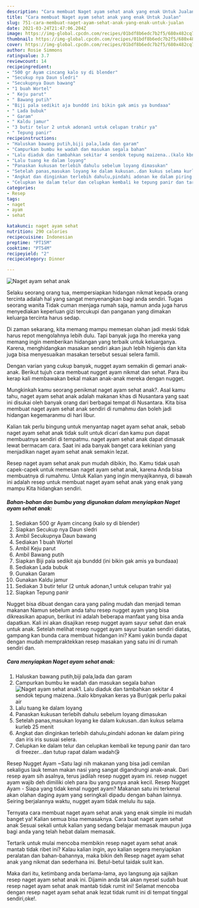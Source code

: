 ```yaml
---
description: "Cara membuat Naget ayam sehat anak yang enak Untuk Jualan"
title: "Cara membuat Naget ayam sehat anak yang enak Untuk Jualan"
slug: 751-cara-membuat-naget-ayam-sehat-anak-yang-enak-untuk-jualan
date: 2021-03-24T21:47:06.204Z
image: https://img-global.cpcdn.com/recipes/01bdf8b6edc7b2f5/680x482cq70/naget-ayam-sehat-anak-foto-resep-utama.jpg
thumbnail: https://img-global.cpcdn.com/recipes/01bdf8b6edc7b2f5/680x482cq70/naget-ayam-sehat-anak-foto-resep-utama.jpg
cover: https://img-global.cpcdn.com/recipes/01bdf8b6edc7b2f5/680x482cq70/naget-ayam-sehat-anak-foto-resep-utama.jpg
author: Rosie Simmons
ratingvalue: 3.7
reviewcount: 14
recipeingredient:
- "500 gr Ayam cincang kalo sy di blender"
- "Secukup nya Daun sledri"
- "Secukupnya Daun bawang"
- "1 buah Wortel"
- " Keju parut"
- " Bawang putih"
- "Biji pala sedikit aja bunddd ini bikin gak amis ya bundaaa"
- " Lada bubuk"
- " Garam"
- " Kaldu jamur"
- "3 butir telur 2 untuk adonan1 untuk celupan trahir ya"
- " Tepung panir"
recipeinstructions:
- "Haluskan bawang putih,biji pala,lada dan garam"
- "Campurkan bumbu ke wadah dan masukan segala bahan"
- "Lalu diaduk dan tambahkan sekitar 4 sendok tepung maizena..(kalo kbnyakan keras ya Bun)gak perlu pakai air"
- "Lalu tuang ke dalam loyang"
- "Panaskan kukusan terlebih dahulu sebelum loyang dimasukan"
- "Setelah panas,masukan loyang ke dalam kukusan..dan kukus selama kurleb 25 menit"
- "Angkat dan dinginkan terlebih dahulu,pindahi adonan ke dalam piring dan iris iris susuai selera."
- "Celupkan ke dalam telur dan celupkan kembali ke tepung panir dan taro di freezer...dan tutup rapat dalam wadah😘"
categories:
- Resep
tags:
- naget
- ayam
- sehat

katakunci: naget ayam sehat 
nutrition: 290 calories
recipecuisine: Indonesian
preptime: "PT15M"
cooktime: "PT54M"
recipeyield: "2"
recipecategory: Dinner

---
```



![Naget ayam sehat anak](https://img-global.cpcdn.com/recipes/01bdf8b6edc7b2f5/680x482cq70/naget-ayam-sehat-anak-foto-resep-utama.jpg)

Selaku seorang orang tua, mempersiapkan hidangan nikmat kepada orang tercinta adalah hal yang sangat menyenangkan bagi anda sendiri. Tugas seorang  wanita Tidak cuman menjaga rumah saja, namun anda juga harus menyediakan keperluan gizi tercukupi dan panganan yang dimakan keluarga tercinta harus sedap.

Di zaman  sekarang, kita memang mampu memesan olahan jadi meski tidak harus repot mengolahnya lebih dulu. Tapi banyak juga lho mereka yang memang ingin memberikan hidangan yang terbaik untuk keluarganya. Karena, menghidangkan masakan sendiri akan jauh lebih higienis dan kita juga bisa menyesuaikan masakan tersebut sesuai selera famili. 

Dengan varian yang cukup banyak, nugget ayam semakin di gemari anak-anak. Berikut tujuh cara membuat nugget ayam nikmat dan sehat. Para ibu kerap kali membawakan bekal makan anak-anak mereka dengan nugget.

Mungkinkah kamu seorang penikmat naget ayam sehat anak?. Asal kamu tahu, naget ayam sehat anak adalah makanan khas di Nusantara yang saat ini disukai oleh banyak orang dari berbagai tempat di Nusantara. Kita bisa membuat naget ayam sehat anak sendiri di rumahmu dan boleh jadi hidangan kegemaranmu di hari libur.

Kalian tak perlu bingung untuk menyantap naget ayam sehat anak, sebab naget ayam sehat anak tidak sulit untuk dicari dan kamu pun dapat membuatnya sendiri di tempatmu. naget ayam sehat anak dapat dimasak lewat bermacam cara. Saat ini ada banyak banget cara kekinian yang menjadikan naget ayam sehat anak semakin lezat.

Resep naget ayam sehat anak pun mudah dibikin, lho. Kamu tidak usah capek-capek untuk memesan naget ayam sehat anak, karena Anda bisa membuatnya di rumahmu. Untuk Kalian yang ingin menyajikannya, di bawah ini adalah resep untuk membuat naget ayam sehat anak yang enak yang mampu Kita hidangkan sendiri.

<!--inarticleads1-->

##### Bahan-bahan dan bumbu yang digunakan dalam menyiapkan Naget ayam sehat anak:

1. Sediakan 500 gr Ayam cincang (kalo sy di blender)
1. Siapkan Secukup nya Daun sledri
1. Ambil Secukupnya Daun bawang
1. Sediakan 1 buah Wortel
1. Ambil  Keju parut
1. Ambil  Bawang putih
1. Siapkan Biji pala sedikit aja bunddd (ini bikin gak amis ya bundaaa)
1. Sediakan  Lada bubuk
1. Gunakan  Garam
1. Gunakan  Kaldu jamur
1. Sediakan 3 butir telur (2 untuk adonan,1 untuk celupan trahir ya)
1. Siapkan  Tepung panir


Nugget bisa dibuat dengan cara yang paling mudah dan menjadi teman makanan Namun sebelum anda tahu resep nugget ayam yang bisa dikreasikan apapun, berikut ini adalah beberapa manfaat yang bisa anda dapatkan. Kali ini akan disajikan resep nugget ayam sayur sehat dan enak untuk anak. Setelah melihat resep nugget ayam sayur buatan sendiri diatas, gampang kan bunda cara membuat hidangan ini? Kami yakin bunda dapat dengan mudah mempraktekkan resep masakan yang satu ini di rumah sendiri dan. 

<!--inarticleads2-->

##### Cara menyiapkan Naget ayam sehat anak:

1. Haluskan bawang putih,biji pala,lada dan garam
1. Campurkan bumbu ke wadah dan masukan segala bahan
<img src="https://img-global.cpcdn.com/steps/63546933dd36bf48/160x128cq70/naget-ayam-sehat-anak-langkah-memasak-2-foto.jpg" alt="Naget ayam sehat anak">1. Lalu diaduk dan tambahkan sekitar 4 sendok tepung maizena..(kalo kbnyakan keras ya Bun)gak perlu pakai air
1. Lalu tuang ke dalam loyang
1. Panaskan kukusan terlebih dahulu sebelum loyang dimasukan
1. Setelah panas,masukan loyang ke dalam kukusan..dan kukus selama kurleb 25 menit
1. Angkat dan dinginkan terlebih dahulu,pindahi adonan ke dalam piring dan iris iris susuai selera.
1. Celupkan ke dalam telur dan celupkan kembali ke tepung panir dan taro di freezer...dan tutup rapat dalam wadah😘


Resep Nugget Ayam ~Satu lagi nih makanan yang bisa jadi cemilan sekaligus lauk teman makan nasi yang sangat digandrungi anak-anak. Dari resep ayam sih asalnya, terus jadilah resep nugget ayam ini. resep nugget ayam wajib deh dimiliki oleh para ibu yang punya anak kecil. Resep Nugget Ayam - Siapa yang tidak kenal nugget ayam? Makanan satu ini terkenal akan olahan daging ayam yang seringkali dipadu dengan bahan lainnya. Seiring berjalannya waktu, nugget ayam tidak melulu itu saja. 

Ternyata cara membuat naget ayam sehat anak yang enak simple ini mudah banget ya! Kalian semua bisa memasaknya. Cara buat naget ayam sehat anak Sesuai sekali untuk kalian yang sedang belajar memasak maupun juga bagi anda yang telah hebat dalam memasak.

Tertarik untuk mulai mencoba membikin resep naget ayam sehat anak mantab tidak ribet ini? Kalau kalian ingin, ayo kalian segera menyiapkan peralatan dan bahan-bahannya, maka bikin deh Resep naget ayam sehat anak yang nikmat dan sederhana ini. Betul-betul taidak sulit kan. 

Maka dari itu, ketimbang anda berlama-lama, ayo langsung aja sajikan resep naget ayam sehat anak ini. Dijamin anda tak akan nyesel sudah buat resep naget ayam sehat anak mantab tidak rumit ini! Selamat mencoba dengan resep naget ayam sehat anak lezat tidak rumit ini di tempat tinggal sendiri,oke!.


